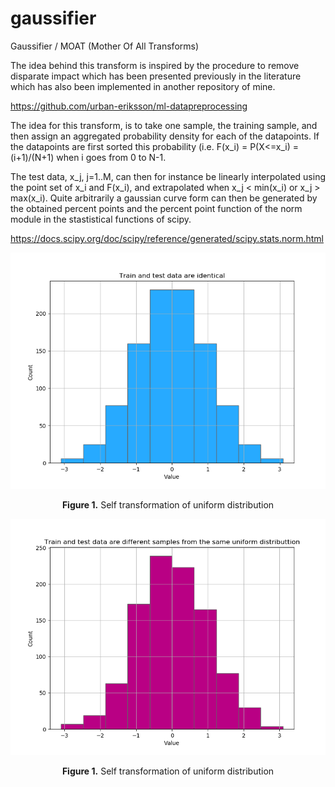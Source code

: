 # gaussifier
Gaussifier / MOAT (Mother Of All Transforms)

The idea behind this transform is inspired by the procedure to remove disparate impact which has been presented previously in the literature which has also been implemented in another repository of mine.

https://github.com/urban-eriksson/ml-datapreprocessing

The idea for this transform, is to take one sample, the training sample, and then assign an aggregated probability density for each of the datapoints. If the datapoints are first sorted this probability (i.e. F(x_i) = P(X<=x_i) = (i+1)/(N+1) when i goes from 0 to N-1.   

The test data, x_j, j=1..M, can then for instance be linearly interpolated using the point set of x_i and F(x_i), and extrapolated when x_j < min(x_i) or x_j > max(x_i). Quite arbitrarily a gaussian curve form can then be generated by the obtained percent points and the percent point function of the norm module in the stastistical functions of scipy.

https://docs.scipy.org/doc/scipy/reference/generated/scipy.stats.norm.html

<p align="center"> 
<img src="https://github.com/urban-eriksson/gaussifier/blob/master/images/gaussifier2.png">
</p>
<p align="center"><b>Figure 1.</b> Self transformation of uniform distribution</p>

<p align="center"> 
<img src="https://github.com/urban-eriksson/gaussifier/blob/master/images/gaussifier3.png">
</p>
<p align="center"><b>Figure 1.</b> Self transformation of uniform distribution</p>

